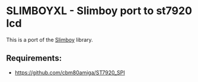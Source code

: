 # SLIMBOYXL - Slimboy port to st7920 lcd

This is a port of the [Slimboy](https://github.com/harbaum/Arduboy2) library.

## Requirements:
- https://github.com/cbm80amiga/ST7920_SPI
